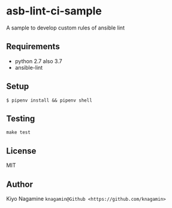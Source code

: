 # asb-lint-ci-sample
A sample to develop custom rules of ansible lint

## Requirements

- python 2.7 also 3.7
- ansible-lint

## Setup

```
$ pipenv install && pipenv shell
```

## Testing
```
make test
```

## License
MIT

## Author
Kiyo Nagamine `knagamin@Github <https://github.com/knagamin>`

<!-- vim:sw=2:ts=2:et:
-->

